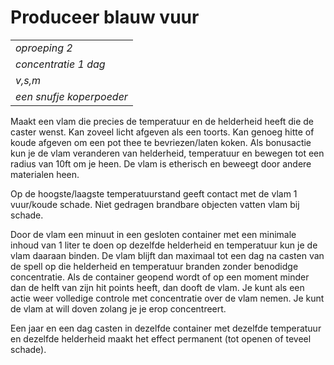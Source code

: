 # Produceer blauw vuur

||
|---|
| _oproeping 2_ |
|_concentratie 1 dag_|
|_v,s,m_|
|_een snufje koperpoeder_|

Maakt een vlam die precies de temperatuur en de helderheid heeft die de caster wenst.
Kan zoveel licht afgeven als een toorts.
Kan genoeg hitte of koude afgeven om een pot thee te bevriezen/laten koken.
Als bonusactie kun je de vlam veranderen van helderheid, temperatuur en bewegen tot een radius van 10ft om je heen. De vlam is etherisch en beweegt door andere materialen heen.

Op de hoogste/laagste temperatuurstand geeft contact met de vlam 1 vuur/koude schade.
Niet gedragen brandbare objecten vatten vlam bij schade.

Door de vlam een minuut in een gesloten container met een minimale inhoud van 1 liter te doen op dezelfde helderheid en temperatuur kun je de vlam daaraan binden.
De vlam blijft dan maximaal tot een dag na casten van de spell op die helderheid en temperatuur branden zonder benodidge concentratie.
Als de container geopend wordt of op een moment minder dan de helft van zijn hit points heeft, dan dooft de vlam.
Je kunt als een actie weer volledige controle met concentratie over de vlam nemen.
Je kunt de vlam at will doven zolang je je erop concentreert.

Een jaar en een dag casten in dezelfde container met dezelfde temperatuur en dezelfde helderheid maakt het effect permanent (tot openen of teveel schade).
